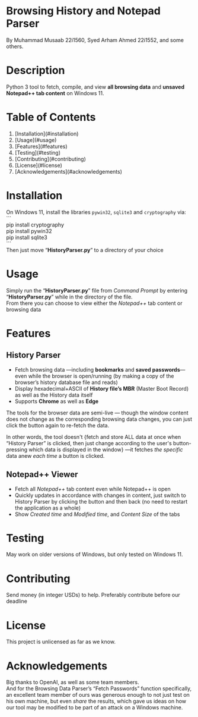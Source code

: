 # Browsing History and Notepad Parser

By Muhammad Musaab 22i1560, Syed Arham Ahmed 22i1552, and some others.

# Description

Python 3 tool to fetch, compile, and view **all browsing data** and **unsaved Notepad++ tab content** on Windows 11\.

# Table of Contents

1. \[Installation\](\#installation)  
2. \[Usage\](\#usage)  
3. \[Features\](\#features)  
4. \[Testing\](\#testing)  
5. \[Contributing\](\#contributing)  
6. \[License\](\#license)  
7. \[Acknowledgements\](\#acknowledgements)

# Installation

On Windows 11, install the libraries `pywin32`, `sqlite3` and `cryptography` via:  
\`\`\`  
pip install cryptography  
pip install pywin32  
pip install sqlite3  
\`\`\`  
Then just move “**HistoryParser.py**” to a directory of your choice

# Usage

Simply run the “**HistoryParser.py**” file from *Command Prompt* by entering “**HistoryParser.py**” while in the directory of the file.  
From there you can choose to view either the *Notepad++* tab content or browsing data

# Features

## History Parser

- Fetch browsing data —including **bookmarks** and **saved passwords**— even while the browser is open/running (by making a copy of the browser’s history database file and reads)  
- Display hexadecimal+ASCII of **History file’s MBR** (Master Boot Record) as well as the History data itself  
- Supports **Chrome** as well as **Edge**

The tools for the browser data are semi-live — though the window content does not change as the corresponding browsing data changes, you can just click the button again to re-fetch the data.

In other words, the tool doesn't {fetch and store ALL data at once when “History Parser” is clicked, then just change according to the user's button-pressing which data is displayed in the window} —it fetches *the specific* data anew *each time* a button is clicked.

## Notepad++ Viewer

- Fetch all *Notepad++* tab content even while Notepad++ is open  
- Quickly updates in accordance with changes in content, just switch to History Parser by clicking the button and then back (no need to restart the application as a whole)  
- Show *Created time* and *Modified time*, and *Content Size* of the tabs

# Testing

May work on older versions of Windows, but only tested on Windows 11\.

# Contributing

Send money (in integer USDs) to help. Preferably contribute before our deadline

# License

This project is unlicensed as far as we know.

# Acknowledgements

Big thanks to OpenAI, as well as some team members.  
And for the Browsing Data Parser’s “Fetch Passwords” function specifically, an excellent team member of ours was generous enough to not just test on his own machine, but even *share* the results, which gave us ideas on how our tool may be modified to be part of an attack on a Windows machine.